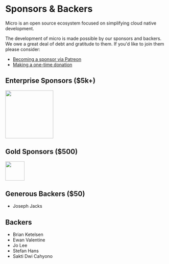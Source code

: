 # Sponsors & Backers

Micro is an open source ecosystem focused on simplifying cloud native development.

The development of micro is made possible by our sponsors and backers. We owe a great deal of debt and gratitude to them. 
If you'd like to join them please consider:

- [Becoming a sponsor via Patreon](https://www.patreon.com/microhq)
- [Making a one-time donation](https://micro.mu/#one-off-donation)

## Enterprise Sponsors ($5k+)

<a href="https://micro.mu/blog/2016/04/25/announcing-sixt-sponsorship.html"><img src="https://micro.mu/sixt_logo.png" width=150px height="auto" /></a>

## Gold Sponsors ($500)

<a href="https://www.neds.com.au/"><img src="https://micro.mu/images/logos/neds.svg" height="60px"></a>

## Generous Backers ($50)

- Joseph Jacks

## Backers

- Brian Ketelsen
- Ewan Valentine
- Jo Lee
- Stefan Hans
- Sakti Dwi Cahyono
